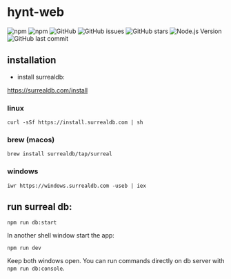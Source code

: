 # hynt-web

![npm](https://img.shields.io/npm/v/hynt-web)
![npm](https://img.shields.io/npm/dt/hynt-web)
![GitHub](https://img.shields.io/github/license/profullstack/hynt-web)
![GitHub issues](https://img.shields.io/github/issues/profullstack/hynt-web)
![GitHub stars](https://img.shields.io/github/stars/profullstack/hynt-web)
![Node.js Version](https://img.shields.io/node/v/hynt-web)
![GitHub last commit](https://img.shields.io/github/last-commit/profullstack/hynt-web)

## installation

- install surrealdb:

https://surrealdb.com/install

### linux

    curl -sSf https://install.surrealdb.com | sh

### brew (macos)

    brew install surrealdb/tap/surreal

### windows

    iwr https://windows.surrealdb.com -useb | iex



## run surreal db:

    npm run db:start

In another shell window start the app:

    npm run dev

Keep both windows open. You can run commands directly on db server with `npm run db:console`.

